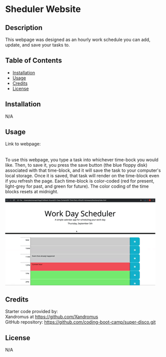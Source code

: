 # Sheduler Website

## Description

This webpage was designed as an hourly work schedule you can add, update, and save your tasks to.

## Table of Contents

- [Installation](#installation)
- [Usage](#usage)
- [Credits](#credits)
- [License](#license)

## Installation

N/A

## Usage

Link to webpage: 
<br/> 
<br/>
<br/>To use this webpage, you type a task into whichever time-bock you would like. Then, to save it, you press the save button (the blue floppy disk) associated with that time-block, and it will save the task to your computer's local storage. Once it is saved, that task will render on the time-block even if you refresh the page. Each time-block is color-coded (red for present, light-grey for past, and green for future). The color coding of the time blocks resets at midnight.

![alt text](assets/pic/05-third-party-apis-homework-demo.gif)

## Credits

Starter code provided by:
<br/>Xandromus at https://github.com/Xandromus
<br/>GitHub repository:  https://github.com/coding-boot-camp/super-disco.git

## License

N/A